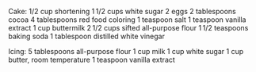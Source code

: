 Cake:
1/2 cup shortening
1 1/2 cups white sugar
2 eggs
2 tablespoons cocoa
4 tablespoons red food coloring
1 teaspoon salt
1 teaspoon vanilla extract
1 cup buttermilk
2 1/2 cups sifted all-purpose flour
1 1/2 teaspoons baking soda
1 tablespoon distilled white vinegar

Icing:
5 tablespoons all-purpose flour
1 cup milk
1 cup white sugar
1 cup butter, room temperature
1 teaspoon vanilla extract